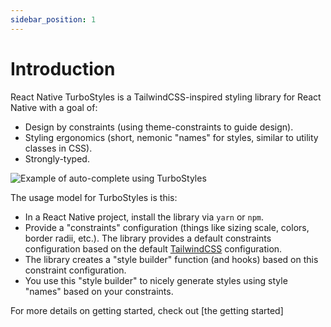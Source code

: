 ```yaml
---
sidebar_position: 1
---
```


# Introduction

React Native TurboStyles is a TailwindCSS-inspired styling library for React Native with a goal of:

- Design by constraints (using theme-constraints to guide design).
- Styling ergonomics (short, nemonic "names" for styles, similar to utility classes in CSS).
- Strongly-typed.

![Example of auto-complete using TurboStyles](/img/turbo-styles-sample.gif)

The usage model for TurboStyles is this:

- In a React Native project, install the library via `yarn` or `npm`.
- Provide a "constraints" configuration (things like sizing scale, colors, border radii, etc.). The library provides a default constraints configuration based on the default [TailwindCSS](https://tailwindcss.com/) configuration.
- The library creates a "style builder" function (and hooks) based on this constraint configuration.
- You use this "style builder" to nicely generate styles using style "names" based on your constraints.

For more details on getting started, check out [the getting started]
